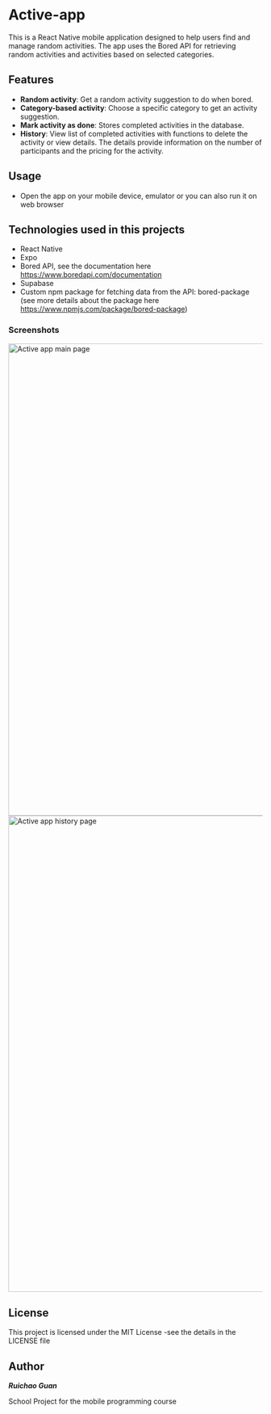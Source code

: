 # Active-app
This is a React Native mobile application designed to help users find and manage random activities. The app uses the Bored API for retrieving random activities and activities based on selected categories.
## Features
* **Random activity**: Get a random activity suggestion to do when bored.
* **Category-based activity**: Choose a specific category to get an activity suggestion.
* **Mark activity as done**: Stores completed activities in the database.
* **History**: View list of completed activities with functions to delete the activity or view details. The details provide information on the number of participants and the pricing for the activity.
## Usage
* Open the app on your mobile device, emulator or you can also run it on web browser

## Technologies used in this projects
* React Native
* Expo
* Bored API, see the documentation here https://www.boredapi.com/documentation
* Supabase
* Custom npm package for fetching data from the API: bored-package <br />
(see more details about the package here https://www.npmjs.com/package/bored-package)


### Screenshots
<img width="935" alt="Active app main page" src="https://github.com/mikkeGuan/active-app/assets/103422252/328affe7-6d46-42ee-9c18-83351cd9363d">


<img width="943" alt="Active app history page" src="https://github.com/mikkeGuan/active-app/assets/103422252/9677375c-b608-49a8-904a-73840000fe18">





## License
This project is licensed under the MIT License -see the details in the LICENSE file

## Author
**_Ruichao Guan_**

School Project for the mobile programming course



